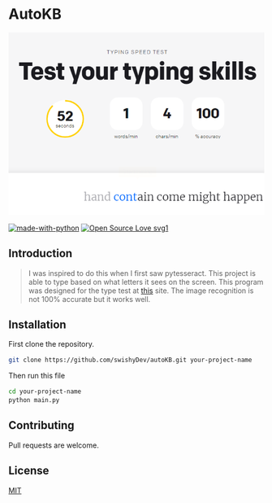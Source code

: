 # AutoKB
<p align="center"> 
<img src="./imgs/preview.png">
</p>

[![made-with-python](https://img.shields.io/badge/Made%20with-Python-1f425f.svg)](https://www.python.org/)
[![Open Source Love svg1](https://badges.frapsoft.com/os/v1/open-source.svg?v=103)](https://github.com/ellerbrock/open-source-badges/)

## Introduction
> I was inspired to do this when I first saw pytesseract. 
> This project is able to type based on what letters it sees on the screen. 
> This program was designed for the type test at [this](https://www.livechat.com/typing-speed-test/#/) site. 
> The image recognition is not 100% accurate but it works well.


## Installation

First clone the repository.
```bash
git clone https://github.com/swishyDev/autoKB.git your-project-name
```
Then run this file
```bash
cd your-project-name
python main.py
```

## Contributing
Pull requests are welcome.


## License
[MIT](https://choosealicense.com/licenses/mit/)
